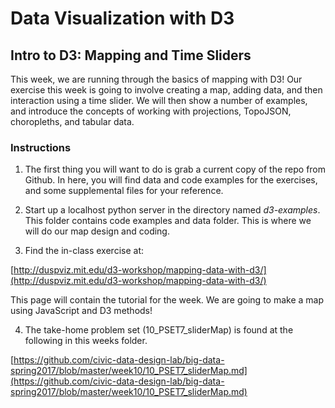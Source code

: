 # Data Visualization with D3
## Intro to D3: Mapping and Time Sliders

This week, we are running through the basics of mapping with D3! Our exercise this week is going to involve creating a map, adding data, and then interaction using a time slider. We will then show a number of examples, and introduce the concepts of working with projections, TopoJSON, choropleths, and tabular data.

### Instructions

1. The first thing you will want to do is grab a current copy of the repo from Github. In here, you will find data and code examples for the exercises, and some supplemental files for your reference.

2. Start up a localhost python server in the directory named *d3-examples*. This folder contains code examples and data folder. This is where we will do our map design and coding.

3. Find the in-class exercise at:

[http://duspviz.mit.edu/d3-workshop/mapping-data-with-d3/](http://duspviz.mit.edu/d3-workshop/mapping-data-with-d3/)

This page will contain the tutorial for the week. We are going to make a map using JavaScript and D3 methods!

4. The take-home problem set (10_PSET7_sliderMap) is found at the following in this weeks folder.

[https://github.com/civic-data-design-lab/big-data-spring2017/blob/master/week10/10_PSET7_sliderMap.md](https://github.com/civic-data-design-lab/big-data-spring2017/blob/master/week10/10_PSET7_sliderMap.md)
